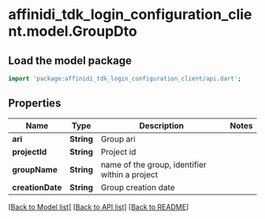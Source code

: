 # affinidi_tdk_login_configuration_client.model.GroupDto

## Load the model package

```dart
import 'package:affinidi_tdk_login_configuration_client/api.dart';
```

## Properties

| Name             | Type       | Description                                    | Notes |
| ---------------- | ---------- | ---------------------------------------------- | ----- |
| **ari**          | **String** | Group ari                                      |
| **projectId**    | **String** | Project id                                     |
| **groupName**    | **String** | name of the group, identifier within a project |
| **creationDate** | **String** | Group creation date                            |

[[Back to Model list]](../README.md#documentation-for-models) [[Back to API list]](../README.md#documentation-for-api-endpoints) [[Back to README]](../README.md)
